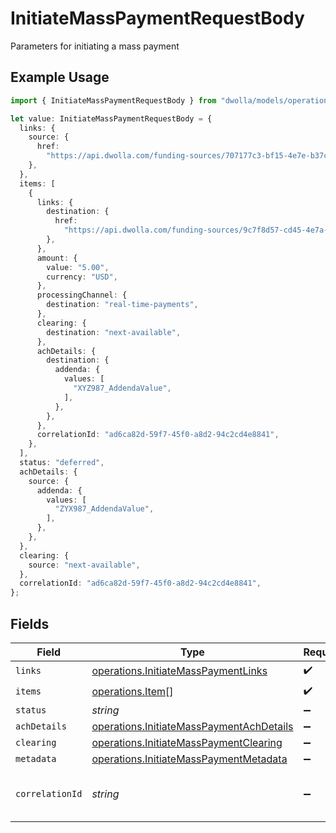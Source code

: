 # InitiateMassPaymentRequestBody

Parameters for initiating a mass payment

## Example Usage

```typescript
import { InitiateMassPaymentRequestBody } from "dwolla/models/operations";

let value: InitiateMassPaymentRequestBody = {
  links: {
    source: {
      href:
        "https://api.dwolla.com/funding-sources/707177c3-bf15-4e7e-b37c-55c3898d9bf4",
    },
  },
  items: [
    {
      links: {
        destination: {
          href:
            "https://api.dwolla.com/funding-sources/9c7f8d57-cd45-4e7a-bf7a-914dbd6131db",
        },
      },
      amount: {
        value: "5.00",
        currency: "USD",
      },
      processingChannel: {
        destination: "real-time-payments",
      },
      clearing: {
        destination: "next-available",
      },
      achDetails: {
        destination: {
          addenda: {
            values: [
              "XYZ987_AddendaValue",
            ],
          },
        },
      },
      correlationId: "ad6ca82d-59f7-45f0-a8d2-94c2cd4e8841",
    },
  ],
  status: "deferred",
  achDetails: {
    source: {
      addenda: {
        values: [
          "ZYX987_AddendaValue",
        ],
      },
    },
  },
  clearing: {
    source: "next-available",
  },
  correlationId: "ad6ca82d-59f7-45f0-a8d2-94c2cd4e8841",
};
```

## Fields

| Field                                                                                                | Type                                                                                                 | Required                                                                                             | Description                                                                                          | Example                                                                                              |
| ---------------------------------------------------------------------------------------------------- | ---------------------------------------------------------------------------------------------------- | ---------------------------------------------------------------------------------------------------- | ---------------------------------------------------------------------------------------------------- | ---------------------------------------------------------------------------------------------------- |
| `links`                                                                                              | [operations.InitiateMassPaymentLinks](../../models/operations/initiatemasspaymentlinks.md)           | :heavy_check_mark:                                                                                   | N/A                                                                                                  |                                                                                                      |
| `items`                                                                                              | [operations.Item](../../models/operations/item.md)[]                                                 | :heavy_check_mark:                                                                                   | N/A                                                                                                  |                                                                                                      |
| `status`                                                                                             | *string*                                                                                             | :heavy_minus_sign:                                                                                   | N/A                                                                                                  | deferred                                                                                             |
| `achDetails`                                                                                         | [operations.InitiateMassPaymentAchDetails](../../models/operations/initiatemasspaymentachdetails.md) | :heavy_minus_sign:                                                                                   | N/A                                                                                                  |                                                                                                      |
| `clearing`                                                                                           | [operations.InitiateMassPaymentClearing](../../models/operations/initiatemasspaymentclearing.md)     | :heavy_minus_sign:                                                                                   | N/A                                                                                                  |                                                                                                      |
| `metadata`                                                                                           | [operations.InitiateMassPaymentMetadata](../../models/operations/initiatemasspaymentmetadata.md)     | :heavy_minus_sign:                                                                                   | N/A                                                                                                  |                                                                                                      |
| `correlationId`                                                                                      | *string*                                                                                             | :heavy_minus_sign:                                                                                   | N/A                                                                                                  | ad6ca82d-59f7-45f0-a8d2-94c2cd4e8841                                                                 |